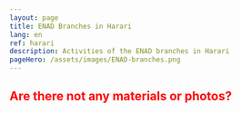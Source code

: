 ```yaml
---
layout: page
title: ENAD Branches in Harari
lang: en
ref: harari
description: Activities of the ENAD branches in Harari
pageHero: /assets/images/ENAD-branches.png
---
```

<aside class="post-aside">
</aside>
<div class="post-content">
	<h2 style="color:red;">Are there not any materials or photos?</h2>
    
</div>